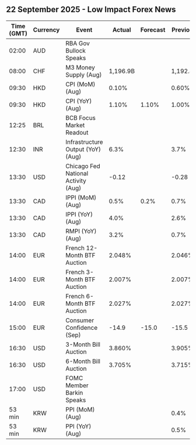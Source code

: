 ## 22 September 2025 - Low Impact Forex News

| Time (GMT) | Currency | Event | Actual | Forecast | Previous |
|------|----------|-------|--------|----------|----------|
| 02:00 | AUD | RBA Gov Bullock Speaks |  |  |  |
| 08:00 | CHF | M3 Money Supply (Aug) | 1,196.9B |  | 1,192.4B |
| 09:30 | HKD | CPI (MoM) (Aug) | 0.10% |  | 0.60% |
| 09:30 | HKD | CPI (YoY) (Aug) | 1.10% | 1.10% | 1.00% |
| 12:25 | BRL | BCB Focus Market Readout |  |  |  |
| 12:30 | INR | Infrastructure Output (YoY) (Aug) | 6.3% |  | 3.7% |
| 13:30 | USD | Chicago Fed National Activity (Aug) | -0.12 |  | -0.28 |
| 13:30 | CAD | IPPI (MoM) (Aug) | 0.5% | 0.2% | 0.7% |
| 13:30 | CAD | IPPI (YoY) (Aug) | 4.0% |  | 2.6% |
| 13:30 | CAD | RMPI (YoY) (Aug) | 3.2% |  | 0.7% |
| 14:00 | EUR | French 12-Month BTF Auction | 2.048% |  | 2.046% |
| 14:00 | EUR | French 3-Month BTF Auction | 2.007% |  | 2.007% |
| 14:00 | EUR | French 6-Month BTF Auction | 2.027% |  | 2.027% |
| 15:00 | EUR | Consumer Confidence (Sep) | -14.9 | -15.0 | -15.5 |
| 16:30 | USD | 3-Month Bill Auction | 3.860% |  | 3.905% |
| 16:30 | USD | 6-Month Bill Auction | 3.705% |  | 3.715% |
| 17:00 | USD | FOMC Member Barkin Speaks |  |  |  |
| 53 min | KRW | PPI (MoM) (Aug) |  |  | 0.4% |
| 53 min | KRW | PPI (YoY) (Aug) |  |  | 0.5% |
